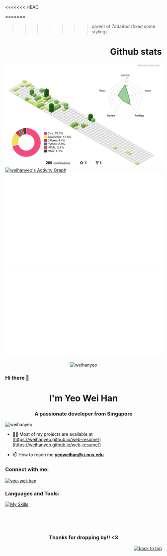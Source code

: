 <<<<<<< HEAD
<main>
=======

>>>>>>> parent of 7dda9bd (fixed some styling)
<h1 align="right">Github stats</h1>
<div id="top"></div>
<!-- https://github.com/yoshi389111/github-profile-3d-contrib -->
<a href="https://github.com/yoshi389111/github-profile-3d-contrib">
<picture>
  <source media="(prefers-color-scheme: dark)" srcset="https://raw.githubusercontent.com/weihanyeo/weihanyeo/master/profile-3d-contrib/profile-night-green.svg">
  <img alt="weihanyeo's GitHub Profile 3D Contrib" src="https://raw.githubusercontent.com/weihanyeo/weihanyeo/master/profile-3d-contrib/profile-green.svg">
</picture>
</a>

<a href="https://github.com/ashutosh00710/github-readme-activity-graph">
<picture>
  <source media="(prefers-color-scheme: dark)" srcset="https://github-readme-activity-graph.vercel.app/graph/?username=weihanyeo&bg_color=00000f&color=007bff&line=fac539&point=FFFFFF&hide_border=true">
  <img alt="weihanyeo's Activity Graph" src="https://github-readme-activity-graph.vercel.app/graph/?username=weihanyeo&bg_color=ffffff&color=007bff&line=47a042&point=255322&hide_border=true">
</picture>
</a>

<!-- https://github.com/jstrieb/github-stats -->
<div align="center">

<a href="https://github.com/weihanyeo/github-stats">
<picture>
  <source media="(prefers-color-scheme: dark)" srcset="https://raw.githubusercontent.com/weihanyeo/github-stats/master/generated/overview.svg#gh-dark-mode-only">
  <img alt="weihanyeo's github-stats" src="https://raw.githubusercontent.com/weihanyeo/github-stats/master/generated/overview.svg">
</picture>
</a>

<a href="https://github.com/weihanyeo/github-stats">
<picture>
  <source media="(prefers-color-scheme: dark)" srcset="https://raw.githubusercontent.com/weihanyeo/github-stats/master/generated/languages.svg#gh-dark-mode-only">
  <img alt="weihanyeo's github-stats" src="https://raw.githubusercontent.com/weihanyeo/github-stats/master/generated/languages.svg">
</picture>
</a>

<p><img align="center" src="https://github-readme-stats.vercel.app/api/top-langs?username=weihanyeo&show_icons=true&locale=en&layout=compact&theme=dark" alt="weihanyeo" /></p>



</div>

### Hi there 👋

<h1 align="center">I'm Yeo Wei Han</h1>
<h3 align="center">A passionate developer from Singapore</h3>

<p align="left"> <img src="https://komarev.com/ghpvc/?username=weihanyeo&label=Profile%20views&color=0e75b6&style=flat" alt="weihanyeo" /> </p>

- 👨‍💻 Most of my projects are available at [https://weihanyeo.github.io/web-resume/](https://weihanyeo.github.io/web-resume/)

- 📫 How to reach me **yeoweihan@u.nus.edu**

<h3 align="left">Connect with me:</h3>
<p align="left">
<a href="https://linkedin.com/in/yeo-wei-han" target="blank"><img align="center" src="https://raw.githubusercontent.com/rahuldkjain/github-profile-readme-generator/master/src/images/icons/Social/linked-in-alt.svg" alt="yeo-wei-han" height="30" width="40" /></a>
</p>

<h3 align="left">Languages and Tools:</h3>

[![My Skills](https://skillicons.dev/icons?i=bash,c,cpp,css,figma,firebase,git,html,java,javascript,linux,mongodb,mysql,nextjs,nodejs,react,sass,tailwind,&perline=9)](https://skillicons.dev)

<!-- Back to Top -->
<!-- Arrow Square Up SVG Vector
COLLECTION: Dazzle Line Icons
LICENSE: CC Attribution License
AUTHOR: Dazzle UI
URL: https://www.svgrepo.com/svg/533629/arrow-square-up
 -->
<br>
<br>
<br>
<h3 align="center">Thanks for dropping by!! <3 </h3>

<p align="right">
<a href="#top">
<picture>
  <source media="(prefers-color-scheme: dark)" srcset="https://raw.githubusercontent.com/weihanyeo/weihanyeo/master/icons/arrow-square-up-fac539.svg">
  <img alt="back to top" width="30px" height="30px" src="https://raw.githubusercontent.com/weihanyeo/weihanyeo/master/icons/arrow-square-up-fac539.svg">
</picture>
</a>
</p>
</main>
